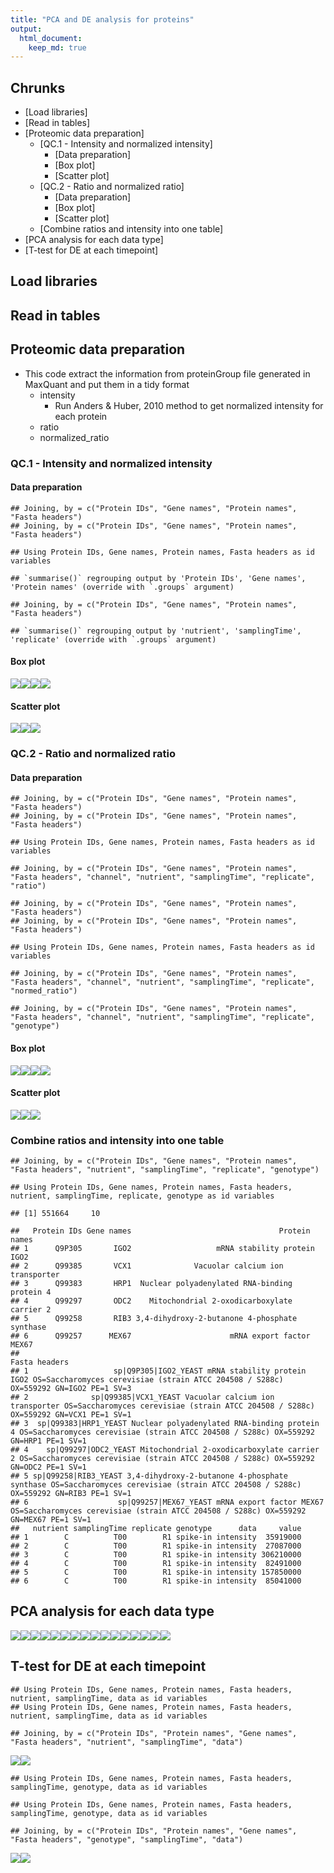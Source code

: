 ```yaml
---
title: "PCA and DE analysis for proteins"
output: 
  html_document: 
    keep_md: true
---
```


## Chrunks

* [Load libraries]
* [Read in tables]
* [Proteomic data preparation]
  * [QC.1 - Intensity and normalized intensity]
    * [Data preparation]
    * [Box plot]
    * [Scatter plot]
  * [QC.2 - Ratio and normalized ratio]
    * [Data preparation]
    * [Box plot]
    * [Scatter plot]
  * [Combine ratios and intensity into one table]
* [PCA analysis for each data type]
* [T-test for DE at each timepoint]

## Load libraries


## Read in tables 


## Proteomic data preparation
* This code extract the information from proteinGroup file generated in MaxQuant and put them in a tidy format
  * intensity
    * Run Anders & Huber, 2010 method to get normalized intensity for each protein
  * ratio
  * normalized_ratio
  
### QC.1 - Intensity and normalized intensity
#### Data preparation

```
## Joining, by = c("Protein IDs", "Gene names", "Protein names", "Fasta headers")
## Joining, by = c("Protein IDs", "Gene names", "Protein names", "Fasta headers")
```

```
## Using Protein IDs, Gene names, Protein names, Fasta headers as id variables
```

```
## `summarise()` regrouping output by 'Protein IDs', 'Gene names', 'Protein names' (override with `.groups` argument)
```

```
## Joining, by = c("Protein IDs", "Gene names", "Protein names", "Fasta headers")
```

```
## `summarise()` regrouping output by 'nutrient', 'samplingTime', 'replicate' (override with `.groups` argument)
```

#### Box plot
![](Data-preperation-and-QC_files/figure-html/unnamed-chunk-4-1.png)<!-- -->![](Data-preperation-and-QC_files/figure-html/unnamed-chunk-4-2.png)<!-- -->![](Data-preperation-and-QC_files/figure-html/unnamed-chunk-4-3.png)<!-- -->![](Data-preperation-and-QC_files/figure-html/unnamed-chunk-4-4.png)<!-- -->

#### Scatter plot
![](Data-preperation-and-QC_files/figure-html/unnamed-chunk-5-1.png)<!-- -->![](Data-preperation-and-QC_files/figure-html/unnamed-chunk-5-2.png)<!-- -->![](Data-preperation-and-QC_files/figure-html/unnamed-chunk-5-3.png)<!-- -->

### QC.2 - Ratio and normalized ratio
#### Data preparation

```
## Joining, by = c("Protein IDs", "Gene names", "Protein names", "Fasta headers")
## Joining, by = c("Protein IDs", "Gene names", "Protein names", "Fasta headers")
```

```
## Using Protein IDs, Gene names, Protein names, Fasta headers as id variables
```

```
## Joining, by = c("Protein IDs", "Gene names", "Protein names", "Fasta headers", "channel", "nutrient", "samplingTime", "replicate", "ratio")
```

```
## Joining, by = c("Protein IDs", "Gene names", "Protein names", "Fasta headers")
## Joining, by = c("Protein IDs", "Gene names", "Protein names", "Fasta headers")
```

```
## Using Protein IDs, Gene names, Protein names, Fasta headers as id variables
```

```
## Joining, by = c("Protein IDs", "Gene names", "Protein names", "Fasta headers", "channel", "nutrient", "samplingTime", "replicate", "normed_ratio")
```

```
## Joining, by = c("Protein IDs", "Gene names", "Protein names", "Fasta headers", "channel", "nutrient", "samplingTime", "replicate", "genotype")
```

#### Box plot
![](Data-preperation-and-QC_files/figure-html/unnamed-chunk-7-1.png)<!-- -->![](Data-preperation-and-QC_files/figure-html/unnamed-chunk-7-2.png)<!-- -->![](Data-preperation-and-QC_files/figure-html/unnamed-chunk-7-3.png)<!-- -->![](Data-preperation-and-QC_files/figure-html/unnamed-chunk-7-4.png)<!-- -->

#### Scatter plot
![](Data-preperation-and-QC_files/figure-html/unnamed-chunk-8-1.png)<!-- -->![](Data-preperation-and-QC_files/figure-html/unnamed-chunk-8-2.png)<!-- -->![](Data-preperation-and-QC_files/figure-html/unnamed-chunk-8-3.png)<!-- -->

### Combine ratios and intensity into one table 

```
## Joining, by = c("Protein IDs", "Gene names", "Protein names", "Fasta headers", "nutrient", "samplingTime", "replicate", "genotype")
```

```
## Using Protein IDs, Gene names, Protein names, Fasta headers, nutrient, samplingTime, replicate, genotype as id variables
```

```
## [1] 551664     10
```

```
##   Protein IDs Gene names                                 Protein names
## 1      Q9P305       IGO2                   mRNA stability protein IGO2
## 2      Q99385       VCX1              Vacuolar calcium ion transporter
## 3      Q99383       HRP1  Nuclear polyadenylated RNA-binding protein 4
## 4      Q99297       ODC2    Mitochondrial 2-oxodicarboxylate carrier 2
## 5      Q99258       RIB3 3,4-dihydroxy-2-butanone 4-phosphate synthase
## 6      Q99257      MEX67                      mRNA export factor MEX67
##                                                                                                                                             Fasta headers
## 1                   sp|Q9P305|IGO2_YEAST mRNA stability protein IGO2 OS=Saccharomyces cerevisiae (strain ATCC 204508 / S288c) OX=559292 GN=IGO2 PE=1 SV=3
## 2              sp|Q99385|VCX1_YEAST Vacuolar calcium ion transporter OS=Saccharomyces cerevisiae (strain ATCC 204508 / S288c) OX=559292 GN=VCX1 PE=1 SV=1
## 3  sp|Q99383|HRP1_YEAST Nuclear polyadenylated RNA-binding protein 4 OS=Saccharomyces cerevisiae (strain ATCC 204508 / S288c) OX=559292 GN=HRP1 PE=1 SV=1
## 4    sp|Q99297|ODC2_YEAST Mitochondrial 2-oxodicarboxylate carrier 2 OS=Saccharomyces cerevisiae (strain ATCC 204508 / S288c) OX=559292 GN=ODC2 PE=1 SV=1
## 5 sp|Q99258|RIB3_YEAST 3,4-dihydroxy-2-butanone 4-phosphate synthase OS=Saccharomyces cerevisiae (strain ATCC 204508 / S288c) OX=559292 GN=RIB3 PE=1 SV=1
## 6                    sp|Q99257|MEX67_YEAST mRNA export factor MEX67 OS=Saccharomyces cerevisiae (strain ATCC 204508 / S288c) OX=559292 GN=MEX67 PE=1 SV=1
##   nutrient samplingTime replicate genotype      data     value
## 1        C          T00        R1 spike-in intensity  35919000
## 2        C          T00        R1 spike-in intensity  27087000
## 3        C          T00        R1 spike-in intensity 306210000
## 4        C          T00        R1 spike-in intensity  82491000
## 5        C          T00        R1 spike-in intensity 157850000
## 6        C          T00        R1 spike-in intensity  85041000
```

## PCA analysis for each data type
![](Data-preperation-and-QC_files/figure-html/unnamed-chunk-10-1.png)<!-- -->![](Data-preperation-and-QC_files/figure-html/unnamed-chunk-10-2.png)<!-- -->![](Data-preperation-and-QC_files/figure-html/unnamed-chunk-10-3.png)<!-- -->![](Data-preperation-and-QC_files/figure-html/unnamed-chunk-10-4.png)<!-- -->![](Data-preperation-and-QC_files/figure-html/unnamed-chunk-10-5.png)<!-- -->![](Data-preperation-and-QC_files/figure-html/unnamed-chunk-10-6.png)<!-- -->![](Data-preperation-and-QC_files/figure-html/unnamed-chunk-10-7.png)<!-- -->![](Data-preperation-and-QC_files/figure-html/unnamed-chunk-10-8.png)<!-- -->![](Data-preperation-and-QC_files/figure-html/unnamed-chunk-10-9.png)<!-- -->![](Data-preperation-and-QC_files/figure-html/unnamed-chunk-10-10.png)<!-- -->![](Data-preperation-and-QC_files/figure-html/unnamed-chunk-10-11.png)<!-- -->![](Data-preperation-and-QC_files/figure-html/unnamed-chunk-10-12.png)<!-- -->![](Data-preperation-and-QC_files/figure-html/unnamed-chunk-10-13.png)<!-- -->![](Data-preperation-and-QC_files/figure-html/unnamed-chunk-10-14.png)<!-- -->![](Data-preperation-and-QC_files/figure-html/unnamed-chunk-10-15.png)<!-- -->![](Data-preperation-and-QC_files/figure-html/unnamed-chunk-10-16.png)<!-- -->

## T-test for DE at each timepoint 

```
## Using Protein IDs, Gene names, Protein names, Fasta headers, nutrient, samplingTime, data as id variables
## Using Protein IDs, Gene names, Protein names, Fasta headers, nutrient, samplingTime, data as id variables
```

```
## Joining, by = c("Protein IDs", "Protein names", "Gene names", "Fasta headers", "nutrient", "samplingTime", "data")
```

![](Data-preperation-and-QC_files/figure-html/unnamed-chunk-11-1.png)<!-- -->![](Data-preperation-and-QC_files/figure-html/unnamed-chunk-11-2.png)<!-- -->

```
## Using Protein IDs, Gene names, Protein names, Fasta headers, samplingTime, genotype, data as id variables
```

```
## Using Protein IDs, Gene names, Protein names, Fasta headers, samplingTime, genotype, data as id variables
```

```
## Joining, by = c("Protein IDs", "Protein names", "Gene names", "Fasta headers", "genotype", "samplingTime", "data")
```

![](Data-preperation-and-QC_files/figure-html/unnamed-chunk-11-3.png)<!-- -->![](Data-preperation-and-QC_files/figure-html/unnamed-chunk-11-4.png)<!-- -->
